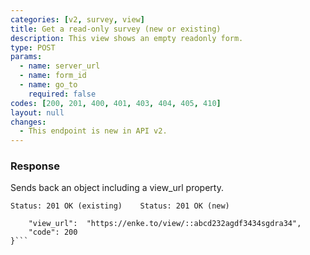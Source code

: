 ```yaml
---
categories: [v2, survey, view]
title: Get a read-only survey (new or existing)
description: This view shows an empty readonly form.
type: POST
params: 
  - name: server_url 
  - name: form_id
  - name: go_to
    required: false
codes: [200, 201, 400, 401, 403, 404, 405, 410]
layout: null
changes: 
  - This endpoint is new in API v2.
---
```


### Response

Sends back an object including a view_url property.

```Status: 201 OK (existing)    Status: 201 OK (new)```
```{
    "view_url":  "https://enke.to/view/::abcd232agdf3434sgdra34",
    "code": 200
}```
